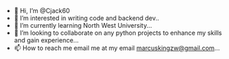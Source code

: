 - 👋 Hi, I’m @Cjack60
- 👀 I’m interested in writing  code and backend dev..
- 🌱 I’m currently learning North West University...
- 💞️ I’m looking to collaborate on any python projects to enhance my skills and gain experience...
- 📫 How to reach me email me at my email marcuskingzw@gmail.com...

<!---
Cjack60/Cjack60 is a ✨ special ✨ repository because its `README.md` (this file) appears on your GitHub profile.
You can click the Preview link to take a look at your changes.
--->
